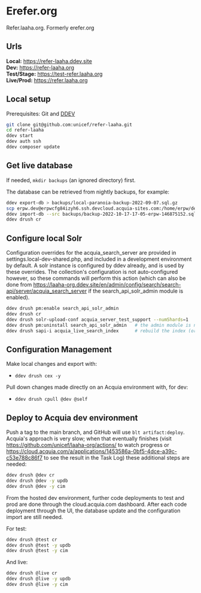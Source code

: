 # Erefer.org

Refer.laaha.org.  Formerly erefer.org

## Urls

__Local:__ https://refer-laaha.ddev.site  
__Dev:__ https://refer-laaha.org  
__Test/Stage:__ https://test-refer.laaha.org  
__Live/Prod:__ https://refer.laaha.org


## Local setup

Prerequisites: Git and [DDEV](https://ddev.readthedocs.io/en/stable/#installation)

```bash
git clone git@github.com:unicef/refer-laaha.git
cd refer-laaha
ddev start
ddev auth ssh
ddev composer update
```

## Get live database

If needed, `mkdir backups` (an ignored directory) first.

The database can be retrieved from nightly backups, for example:

```bash
ddev export-db > backups/local-paranoia-backup-2022-09-07.sql.gz
scp erpw.dev@erpwcfg84izyh6.ssh.devcloud.acquia-sites.com:/home/erpw/dev/backups/on-demand/backup-2022-10-17-17-05-erpw-146875152.sql.gz backups/
ddev import-db --src backups/backup-2022-10-17-17-05-erpw-146875152.sql.gz
ddev drush cr
```

## Configure local Solr

Configuration overrides for the acquia_search_server are provided in settings.local-dev-shared.php, and included in a development environment by default. A solr instance is configured by ddev already, and is used by these overrides. The collection's configuration is not auto-configured however, so these commands will perform this action (which can also be done from https://laaha-org.ddev.site/en/admin/config/search/search-api/server/acquia_search_server if the search_api_solr_admin module is enabled).

```bash
ddev drush pm:enable search_api_solr_admin
ddev drush cr
ddev drush solr-upload-conf acquia_server_test_support --numShards=1
ddev drush pm:uninstall search_api_solr_admin   # the admin module is not needed for normal use
ddev drush sapi-i acquia_live_search_index      # rebuild the index (or just use UI)
```

## Configuration Management

Make local changes and export with:

- `ddev drush cex -y`

Pull down changes made directly on an Acquia environment with, for dev:

- `ddev drush cpull @dev @self`

## Deploy to Acquia dev environment

Push a tag to the main branch, and GitHub will use `blt artifact:deploy`.  Acquia's approach is very slow; when that eventually finishes (visit https://github.com/unicef/laaha-org/actions/ to watch progress or https://cloud.acquia.com/a/applications/1453586a-0bf5-4dce-a39c-c53e788c86f7 to see the result in the Task Log) these additional steps are needed:

```bash
ddev drush @dev cr
ddev drush @dev -y updb
ddev drush @dev -y cim
```

From the hosted dev environment, further code deployments to test and prod are done through the cloud.acquia.com dashboard.  After each code deployment through the UI, the database update and the configuration import are still needed.


For test:

```bash
ddev drush @test cr
ddev drush @test -y updb
ddev drush @test -y cim
```

And live:

```bash
ddev drush @live cr
ddev drush @live -y updb
ddev drush @live -y cim
```
